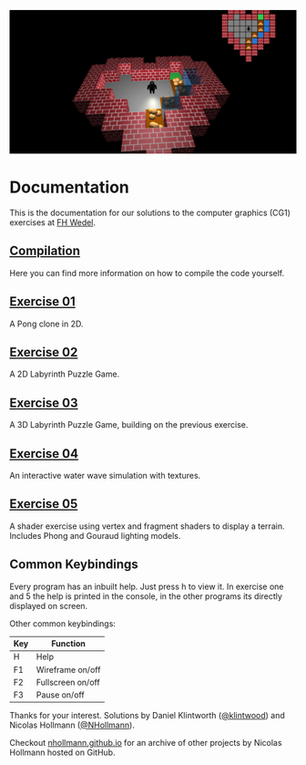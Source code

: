 ![Header Image](ueb03/img1.png "Exercise 3")
# Documentation

This is the documentation for our solutions to the computer graphics (CG1) exercises at [FH Wedel](https://www.fh-wedel.de/).

## [Compilation](compilation)
Here you can find more information on how to compile the code yourself.

## [Exercise 01](ueb01/)
A Pong clone in 2D.

## [Exercise 02](ueb02/)
A 2D Labyrinth Puzzle Game.

## [Exercise 03](ueb03/)
A 3D Labyrinth Puzzle Game, building on the previous exercise.

## [Exercise 04](ueb04/)
An interactive water wave simulation with textures.

## [Exercise 05](ueb05/)
A shader exercise using vertex and fragment shaders to display a terrain. Includes Phong and Gouraud lighting models.

## Common Keybindings
Every program has an inbuilt help. Just press h to view it. 
In exercise one and 5 the help is printed in the console, in the other programs its directly displayed on screen.

Other common keybindings:

| Key | Function          |
|-----|-------------------|
| H   | Help              |
| F1  | Wireframe on/off  |
| F2  | Fullscreen on/off |
| F3  | Pause on/off      |

Thanks for your interest.
Solutions by Daniel Klintworth ([@klintwood](https://github.com/klintwood)) and Nicolas Hollmann ([@NHollmann](https://github.com/NHollmann)).

Checkout [nhollmann.github.io](https://nhollmann.github.io) for an archive of other projects by Nicolas Hollmann hosted on GitHub.
